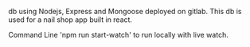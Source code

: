 db using Nodejs, Express and Mongoose deployed on gitlab.
This db is used for a nail shop app built in react.

Command Line 'npm run start-watch' to run locally with live watch.
